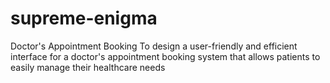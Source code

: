 
# supreme-enigma
Doctor's Appointment Booking 
To design a user-friendly and efficient interface for a doctor's appointment booking system that allows patients to easily manage their healthcare needs

